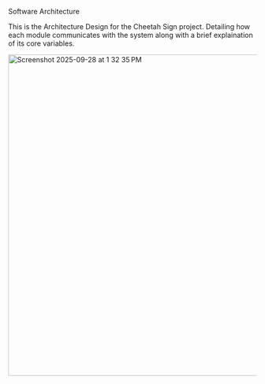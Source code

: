Software Architecture

This is the Architecture Design for the Cheetah Sign project. Detailing how each module communicates with the system along with a brief explaination of its core variables.

<img width="592" height="652" alt="Screenshot 2025-09-28 at 1 32 35 PM" src="https://github.com/user-attachments/assets/bbc1d1b6-7707-479a-be13-217b82d0f81c" />

